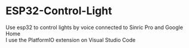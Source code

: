 # ESP32-Control-Light
Use esp32 to control lights by voice connected to Sinric Pro and Google Home  
I use the PlatformIO extension on Visual Studio Code
